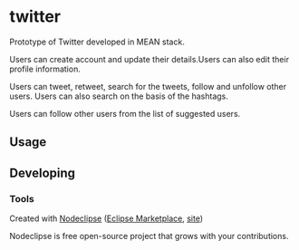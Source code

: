 

# twitter
Prototype of Twitter developed in MEAN stack.

Users can create account and update their details.Users can also edit their profile information.

Users can tweet, retweet, search for the tweets, follow and unfollow other users. Users can also search on the basis of the hashtags.

Users can follow other users from the list of suggested users.


## Usage



## Developing



### Tools

Created with [Nodeclipse](https://github.com/Nodeclipse/nodeclipse-1)
 ([Eclipse Marketplace](http://marketplace.eclipse.org/content/nodeclipse), [site](http://www.nodeclipse.org))   

Nodeclipse is free open-source project that grows with your contributions.
